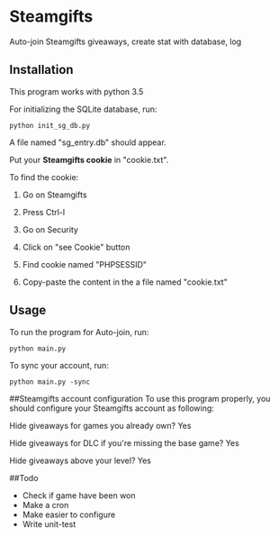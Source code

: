 # Steamgifts
Auto-join Steamgifts giveaways, create stat with database, log
## Installation
This program works with python 3.5

For initializing the SQLite database, run:
```
python init_sg_db.py
```
A file named "sg_entry.db" should appear.

Put your **Steamgifts cookie** in "cookie.txt".

To find the cookie:

1. Go on Steamgifts

2. Press Ctrl-I

3. Go on Security

4. Click on "see Cookie" button

5. Find cookie named "PHPSESSID"

6. Copy-paste the content in the a file named "cookie.txt"

## Usage
To run the program for Auto-join, run:
```
python main.py
```

To sync your account, run:
```
python main.py -sync
```


##Steamgifts account configuration
To use this program properly, you should configure your Steamgifts account as following:

Hide giveaways for games you already own? Yes

Hide giveaways for DLC if you're missing the base game? Yes

Hide giveaways above your level? Yes

##Todo

* Check if game have been won
* Make a cron
* Make easier to configure
* Write unit-test
